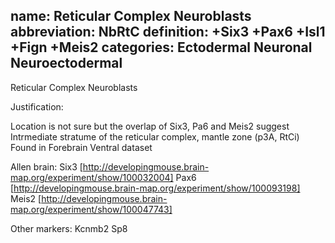 name: Reticular Complex Neuroblasts
abbreviation: NbRtC
definition: +Six3 +Pax6 +Isl1 +Fign +Meis2
categories: Ectodermal Neuronal Neuroectodermal
---

Reticular Complex Neuroblasts

Justification:

Location is not sure but the overlap of Six3, Pa6 and Meis2 suggest Intrmediate stratume of the reticular complex, mantle zone (p3A, RtCi)
Found in Forebrain Ventral dataset


Allen brain:
Six3
[http://developingmouse.brain-map.org/experiment/show/100032004]
Pax6
[http://developingmouse.brain-map.org/experiment/show/100093198]
Meis2
[http://developingmouse.brain-map.org/experiment/show/100047743]


Other markers:
Kcnmb2
Sp8